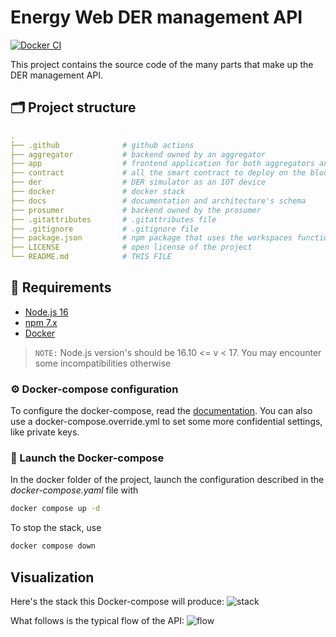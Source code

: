 # Energy Web DER management API

[![Docker CI](https://github.com/TendTo/EW-DER-API/actions/workflows/docker.yml/badge.svg?branch=master)](https://github.com/TendTo/EW-DER-API/actions/workflows/docker.yml)

This project contains the source code of the many parts that make up the DER management API.

## 🗂 Project structure

```yaml
.
├── .github              # github actions
├── aggregator           # backend owned by an aggregator
├── app                  # frontend application for both aggregators and common users
├── contract             # all the smart contract to deploy on the blockchain
├── der                  # DER simulator as an IOT device
├── docker               # docker stack
├── docs                 # documentation and architecture's schema
├── prosumer             # backend owned by the prosumer
├── .gitattributes       # .gitattributes file
├── .gitignore           # .gitignore file
├── package.json         # npm package that uses the workspaces functionalities of npm >=7
├── LICENSE              # open license of the project
└── README.md            # THIS FILE
```

## 🧾 Requirements

- [Node.js 16](https://nodejs.org/en/)
- [npm 7.x](https://www.npmjs.com/)
- [Docker](https://hub.docker.com/search/?type=edition&offering=community)

> `NOTE:` Node.js version's should be 16.10 <= v < 17. You may encounter some incompatibilities otherwise

### ⚙️ Docker-compose configuration

To configure the docker-compose, read the [documentation](./docker/README.md).
You can also use a docker-compose.override.yml to set some more confidential settings, like private keys.

### 🐳 Launch the Docker-compose

In the docker folder of the project, launch the configuration described in the _docker-compose.yaml_ file with

```bash
docker compose up -d
```

To stop the stack, use

```bash
docker compose down
```

## Visualization

Here's the stack this Docker-compose will produce:
![stack](http://www.plantuml.com/plantuml/proxy?cache=no&src=https://raw.githubusercontent.com/TendTo/EW-DER-API/master/docs/diagrams/docker-compose-stack.puml)

What follows is the typical flow of the API:
![flow](http://www.plantuml.com/plantuml/proxy?cache=no&src=https://raw.githubusercontent.com/TendTo/EW-DER-API/master/docs/diagrams/api-sequence.puml)
